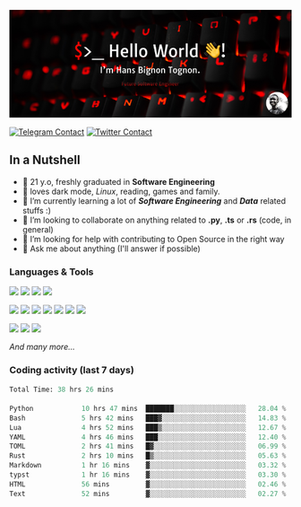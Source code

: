 ![Cover](assets/gh-readme-cover.png)

[![Telegram Contact](https://img.shields.io/badge/Telegram-%230088CC.svg?style=for-the-badge&logo=telegram&logoColor=white)](https://t.me/hanstobi) [![Twitter Contact](https://img.shields.io/badge/Twitter-%2308A0E9.svg?style=for-the-badge&logo=twitter&logoColor=white)](https://twitter.com/_tobihans)

## In a Nutshell
- 👤 21 y.o, freshly graduated in **Software Engineering**
- 🖤 loves dark mode, *Linux*, reading, games and family.
- 🌱 I’m currently learning a lot of ***Software Engineering*** and ***Data*** related stuffs :)
- 👯 I’m looking to collaborate on anything related to **.py**, **.ts** or **.rs** (code, in general)
- 🤔 I’m looking for help with contributing to Open Source in the right way
- 💬 Ask me about anything (I'll answer if possible)

### Languages & Tools
![](https://img.shields.io/badge/Linux-%23eab30f.svg?style=for-the-badge&logo=linux&logoColor=black) ![](https://img.shields.io/badge/Git-%23e54a2f.svg?style=for-the-badge&logo=git&logoColor=white) ![](https://img.shields.io/badge/Github-%231a1d21.svg?style=for-the-badge&logo=github&logoColor=white) ![](https://img.shields.io/badge/Docker-%230394f0.svg?style=for-the-badge&logo=docker&logoColor=white)

![](https://img.shields.io/badge/C-%231a1d21.svg?style=for-the-badge&logo=C&logoColor=white) ![](https://img.shields.io/badge/TypeScript-%230074c2.svg?style=for-the-badge&logo=typescript&logoColor=white) ![](https://img.shields.io/badge/Python-%23f0c540.svg?style=for-the-badge&logo=python) ![](https://img.shields.io/badge/Rust-%23ea4800.svg?style=for-the-badge&logo=rust) ![](https://img.shields.io/badge/Php-%237175aa.svg?style=for-the-badge&logo=php&logoColor=white) ![](https://img.shields.io/badge/HTML-%23d84924.svg?style=for-the-badge&logo=html5&logoColor=white) ![](https://img.shields.io/badge/Scss-%23c45f92.svg?style=for-the-badge&logo=sass&logoColor=white)

![](https://img.shields.io/badge/Vue-%23314559.svg?style=for-the-badge&logo=vue.js) ![](https://img.shields.io/badge/Laravel-%23e54a2f.svg?style=for-the-badge&logo=laravel&logoColor=white) ![](https://img.shields.io/badge/Adonis-%235a45ff.svg?style=for-the-badge&logo=adonisjs)

*And many more...*

### Coding activity (last 7 days)
<!--START_SECTION:waka-->

```python
Total Time: 38 hrs 26 mins

Python            10 hrs 47 mins  ███████░░░░░░░░░░░░░░░░░░   28.04 %
Bash              5 hrs 42 mins   ███▓░░░░░░░░░░░░░░░░░░░░░   14.83 %
Lua               4 hrs 52 mins   ███▒░░░░░░░░░░░░░░░░░░░░░   12.67 %
YAML              4 hrs 46 mins   ███░░░░░░░░░░░░░░░░░░░░░░   12.40 %
TOML              2 hrs 41 mins   █▓░░░░░░░░░░░░░░░░░░░░░░░   06.99 %
Rust              2 hrs 10 mins   █▒░░░░░░░░░░░░░░░░░░░░░░░   05.63 %
Markdown          1 hr 16 mins    ▓░░░░░░░░░░░░░░░░░░░░░░░░   03.32 %
typst             1 hr 16 mins    ▓░░░░░░░░░░░░░░░░░░░░░░░░   03.30 %
HTML              56 mins         ▓░░░░░░░░░░░░░░░░░░░░░░░░   02.46 %
Text              52 mins         ▓░░░░░░░░░░░░░░░░░░░░░░░░   02.27 %
```

<!--END_SECTION:waka-->
